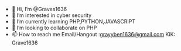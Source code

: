 - 👋 Hi, I’m @Graves1636
- 👀 I’m interested in cyber security
- 🌱 I’m currently learning PHP,PYTHON,JAVASCRIPT
- 💞️ I’m looking to collaborate on PHP
- 📫 How to reach me Email/Hangout :grayyben1636@gmail.com  KiK: Grave1636

<!---
Graves1636/Graves1636 is a ✨ special ✨ repository because its `README.md` (this file) appears on your GitHub profile.
You can click the Preview link to take a look at your changes.
--->
